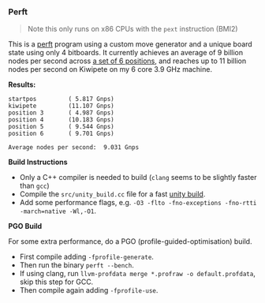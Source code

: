 ### Perft

> Note this only runs on x86 CPUs with the `pext` instruction (BMI2)

This is a [perft](https://www.chessprogramming.org/Perft) program using a custom move generator and a unique board state
using only 4 bitboards. It currently achieves an average of 9 billion nodes per second across
[a set of 6 positions](https://www.chessprogramming.org/Perft_Results), and reaches up to 11 billion nodes per second on
Kiwipete on my 6 core 3.9 GHz machine.

**Results:**
```
startpos         ( 5.817 Gnps)
kiwipete         (11.107 Gnps)
position 3       ( 4.987 Gnps)
position 4       (10.183 Gnps)
position 5       ( 9.544 Gnps)
position 6       ( 9.701 Gnps)

Average nodes per second:  9.031 Gnps
```

**Build Instructions**

- Only a C++ compiler is needed to build (`clang` seems to be slightly faster than `gcc`)
- Compile the `src/unity_build.cc` file for a fast [unity build](https://en.wikipedia.org/wiki/Unity_build).
- Add some performance flags, e.g. `-O3 -flto -fno-exceptions -fno-rtti -march=native -Wl,-O1`.

**PGO Build**

For some extra performance, do a PGO (profile-guided-optimisation) build.
- First compile adding `-fprofile-generate`.
- Then run the binary `perft --bench`.
- If using clang, run `llvm-profdata merge *.profraw -o default.profdata`, skip this step for GCC.
- Then compile again adding `-fprofile-use`.
